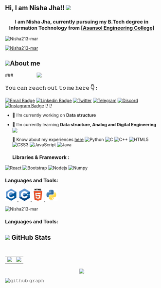 ## Hi, I am Nisha Jha!! <img src="https://raw.githubusercontent.com/thepranaygupta/thepranaygupta/main/src/wave.gif" width="30px">
<h3 align="center"> I am Nisha Jha, currently pursuing my B.Tech degree in Information Technology from <a href="https://www.aecwb.edu.in/">[Asansol Engineering College]</a></h3>

<p align="left"> <img src="https://komarev.com/ghpvc/?username=Nisha213-mar&label=Profile%20views&color=0e75b6&style=flat" alt="Nisha213-mar" /> </p>

<p align="left"> <a href="https://github.com/ryo-ma/github-profile-trophy"><img src="https://github-profile-trophy.vercel.app/?username=Nisha213-mar" alt="Nisha213-mar" /></a> </p>
<h2><img src="https://github.com/M0nica/M0nica/blob/main/octomonica/m0nica-octocat-rotating.gif?raw=true" width="70"><b>About me</b></h2>
<img align='right' src="https://vidhi-mody.github.io/img/contribute.gif" width="400">
### <h3 align="left">𝚈𝚘𝚞 𝚌𝚊𝚗 𝚛𝚎𝚊𝚌𝚑 𝚘𝚞𝚝 𝚝𝚘 𝚖𝚎 𝚑𝚎𝚛𝚎 👇 :   </h3>
<p align="left">
  


[![Email Badge](https://img.shields.io/badge/-Email-c14438?style=flat-square&logo=Gmail&logoColor=white&link=mailto:nishajha828207@gmail.com)](mailto:Nishajha828207.com)
[![Linkedin Badge](https://img.shields.io/badge/-LinkedIn-blue?style=flat-square&logo=Linkedin&logoColor=white&link=https://www.linkedin.com/in/nidhi-singh04/)](https://www.linkedin.com/in/nisha-jha-b33248206/)
[![Twitter](https://img.shields.io/badge/Twitter-1DA1F2?style=flat-square&logo=twitter&logoColor=white)](https://twitter.com/NishaJh60593601)
[![Telegram](https://img.shields.io/badge/-Telegram-blue?style=flat-square&logo=Telegram&logoColor=white)](https://telegr.am/index)
[![Discord](https://img.shields.io/badge/-Discord-7289DA?style=flat-square&logo=discord&logoColor=white)](https://support.discord.com/hc/en-us/community/posts/360056220432-Login)
[![Instagram Badge](https://img.shields.io/badge/-Instagram-purple?style=flat-square&logo=instagram&logoColor=white&link=https://instagram.com/)](https://instagram.com/) [!  [!
- 🔭 I’m currently working on **Data structure**

- 🌱 I’m currently learning **Data structure, Analog and Digital Engineering**
  <img align="center" src="https://github-readme-stats.vercel.app/api/<CARD_TYPE>/?username=<Nisha213-mar>&theme=<THEME_NAME>" />
  
  📄 Know about my experiences [here](https://www.linkedin.com/in/nisha-jha-b33248206/) 
![Python](https://img.shields.io/badge/-Python-black?style=flat-square&logo=Python)
![C](https://img.shields.io/badge/-C-00599C?style=flat-square&logo=c)
![C++](https://img.shields.io/badge/-C++-00599C?style=flat-square&logo=cplusplus)
![HTML5](https://img.shields.io/badge/-HTML5-E34F26?style=flat-square&logo=html5&logoColor=white)
 ![CSS3](https://img.shields.io/badge/-CSS3-1572B6?style=flat-square&logo=css3)
  ![JavaScript](https://img.shields.io/badge/-JavaScript-black?style=flat-square&logo=javascript)
![Java](https://img.shields.io/badge/-Java-00599C?style=flat-square&logo=java)
  ### Libraries & Framework :

![React](https://img.shields.io/badge/-React-black?style=flat-square&logo=react)
![Bootstrap](https://img.shields.io/badge/-Bootstrap-563D7C?style=flat-square&logo=bootstrap)
![Nodejs](https://img.shields.io/badge/-Nodejs-black?style=flat-square&logo=Node.js)
![Numpy](https://img.shields.io/badge/Numpy%20-%23013243.svg?logo=numpy&style=flat-square&logoColor=white)





<h3 align="left">Languages and Tools:</h3>
<p align="left"> <a href="https://www.cprogramming.com/" target="_blank"> <img src="https://raw.githubusercontent.com/devicons/devicon/master/icons/c/c-original.svg" alt="c" width="40" height="40"/> </a> <a href="https://www.w3schools.com/cpp/" target="_blank"> <img src="https://raw.githubusercontent.com/devicons/devicon/master/icons/cplusplus/cplusplus-original.svg" alt="cplusplus" width="40" height="40"/> </a> <a href="https://www.w3.org/html/" target="_blank"> <img src="https://raw.githubusercontent.com/devicons/devicon/master/icons/html5/html5-original-wordmark.svg" alt="html5" width="40" height="40"/> </a> <a href="https://www.python.org" target="_blank"> <img src="https://raw.githubusercontent.com/devicons/devicon/master/icons/python/python-original.svg" alt="python" width="40" height="40"/> </a> </p>

<p><img align="center" src="https://github-readme-stats.vercel.app/api/top-langs?username=Nisha213-mar&show_icons=true&locale=en&layout=compact" alt="Nisha213-mar" /></p>
<h3 align="left"><b>Languages and Tools:</b></h3>
<h2><img src="https://media.giphy.com/media/gJnjM552Kz2uUQvJEf/giphy.gif" width="40"> <b>GitHub Stats</b></h2>

<br/>

<table>

<td>
  
<img src="https://github-readme-stats.vercel.app/api?username=Nisha213-mar&include_all_commits=true&count_private=true&show_icons=true&line_height=20&theme=blue-green"/>
<td><img src="https://github-readme-stats.vercel.app/api/top-langs?username=Nisha213-mar&show_icons=true&locale=en&layout=compact&theme=blue-green" />
</td>
</table>
<p align="center">
<img align="center" src="https://github-readme-streak-stats.herokuapp.com/?user=Nisha213-mar&theme=blue-green" />
</p>

![𝚐𝚒𝚝𝚑𝚞𝚋 𝚐𝚛𝚊𝚙𝚑](https://activity-graph.herokuapp.com/graph?username=Nisha213-mar&theme=react-dark&hide_border=github_dark)
